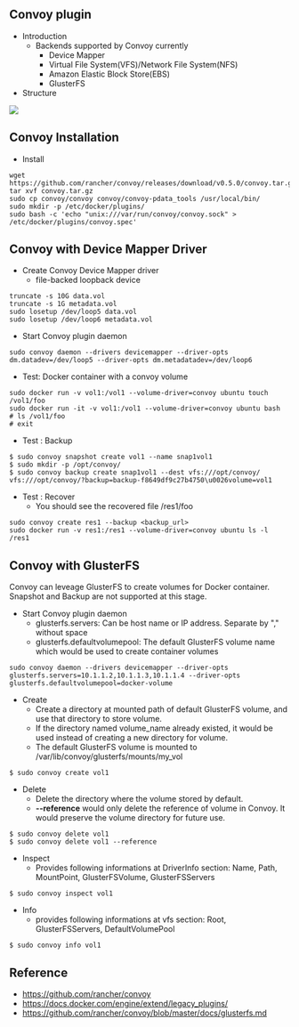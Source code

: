 
## Convoy plugin
- Introduction
  - Backends supported by Convoy currently
    - Device Mapper
    - Virtual File System(VFS)/Network File System(NFS)
    - Amazon Elastic Block Store(EBS)
    - GlusterFS
- Structure

![](http://img.scoop.it/qhnikgXThUYMjh8Ll8RuQzl72eJkfbmt4t8yenImKBVvK0kTmF0xjctABnaLJIm9)


## Convoy Installation 
- Install
```
wget https://github.com/rancher/convoy/releases/download/v0.5.0/convoy.tar.gz
tar xvf convoy.tar.gz
sudo cp convoy/convoy convoy/convoy-pdata_tools /usr/local/bin/
sudo mkdir -p /etc/docker/plugins/
sudo bash -c 'echo "unix:///var/run/convoy/convoy.sock" > /etc/docker/plugins/convoy.spec'
```

## Convoy with Device Mapper Driver

- Create Convoy Device Mapper driver
  - file-backed loopback device
```
truncate -s 10G data.vol
truncate -s 1G metadata.vol
sudo losetup /dev/loop5 data.vol
sudo losetup /dev/loop6 metadata.vol
```

- Start Convoy plugin daemon 
```
sudo convoy daemon --drivers devicemapper --driver-opts dm.datadev=/dev/loop5 --driver-opts dm.metadatadev=/dev/loop6
```

- Test:  Docker container with a convoy volume
```
sudo docker run -v vol1:/vol1 --volume-driver=convoy ubuntu touch /vol1/foo
sudo docker run -it -v vol1:/vol1 --volume-driver=convoy ubuntu bash
# ls /vol1/foo
# exit
```

- Test : Backup 
```
$ sudo convoy snapshot create vol1 --name snap1vol1
$ sudo mkdir -p /opt/convoy/
$ sudo convoy backup create snap1vol1 --dest vfs:///opt/convoy/
vfs:///opt/convoy/?backup=backup-f8649df9c27b4750\u0026volume=vol1
```

- Test : Recover
  - You should see the recovered file /res1/foo
```
sudo convoy create res1 --backup <backup_url>
sudo docker run -v res1:/res1 --volume-driver=convoy ubuntu ls -l /res1
```

## Convoy with GlusterFS
Convoy can leveage GlusterFS to create volumes for Docker container. Snapshot and Backup are not supported at this stage.

- Start Convoy plugin daemon 
  - glusterfs.servers: Can be host name or IP address. Separate by "," without space
  - glusterfs.defaultvolumepool: The default GlusterFS volume name which would be used to create container volumes
```
sudo convoy daemon --drivers devicemapper --driver-opts glusterfs.servers=10.1.1.2,10.1.1.3,10.1.1.4 --driver-opts glusterfs.defaultvolumepool=docker-volume
```

- Create
  - Create a directory at mounted path of default GlusterFS volume, and use that directory to store volume.
  - If the directory named volume_name already existed, it would be used instead of creating a new directory for volume.
  - The default GlusterFS volume is mounted to /var/lib/convoy/glusterfs/mounts/my_vol
```
$ sudo convoy create vol1
```

- Delete
  - Delete the directory where the volume stored by default.
  - **--reference** would only delete the reference of volume in Convoy. It would preserve the volume directory for future use.
```
$ sudo convoy delete vol1
$ sudo convoy delete vol1 --reference
```

- Inspect
  -  Provides following informations at DriverInfo section: Name, Path, MountPoint, GlusterFSVolume, GlusterFSServers
```
$ sudo convoy inspect vol1
```

- Info
  -  provides following informations at vfs section: Root, GlusterFSServers, DefaultVolumePool
```
$ sudo convoy info vol1
```



## Reference
- https://github.com/rancher/convoy
- https://docs.docker.com/engine/extend/legacy_plugins/
- https://github.com/rancher/convoy/blob/master/docs/glusterfs.md
